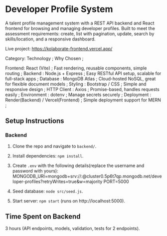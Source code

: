 # Developer Profile System

A talent profile management system with a REST API backend and React frontend for browsing and managing developer profiles. Built to meet the assessment requirements: create, list with pagination, update, search by skills/location, and a responsive dashboard.

Live project: https://kolaborate-frontend.vercel.app/

 Category: Technology ; Why Chosen ;

Frontend: React (Vite) ; Fast rendering, reusable components, simple routing ;
Backend : Node.js + Express ; Easy RESTful API setup, scalable for full-stack apps ;
Database : MongoDB Atlas ; Cloud-hosted NoSQL, great for flexible document models ;
Styling : Bootstrap / CSS ; Simple and responsive design ;
HTTP Client : Axios ; Promise-based, handles requests easily ;
Environment : dotenv ; Manage secrets securely ;
Deployment : Render(Backend) / Vercel(Frontend) ; Simple deployment support for MERN ;

## Setup Instructions
### Backend
1. Clone the repo and navigate to `backend/`.
2. Install dependencies: `npm install`.
3. Create `.env` with the following details(replace the username and password with yours):
MONGODB_URI=mongodb+srv://<username>:<password>@cluster0.5p6t7qp.mongodb.net/developer-profiles?retryWrites=true&w=majority
PORT=5000

4. Seed database: `node src/seed.js`.
5. Start server: `npm start` (runs on http://localhost:5000).

## Time Spent on Backend
3 hours (API endpoints, models, validation, tests for 2 endpoints).